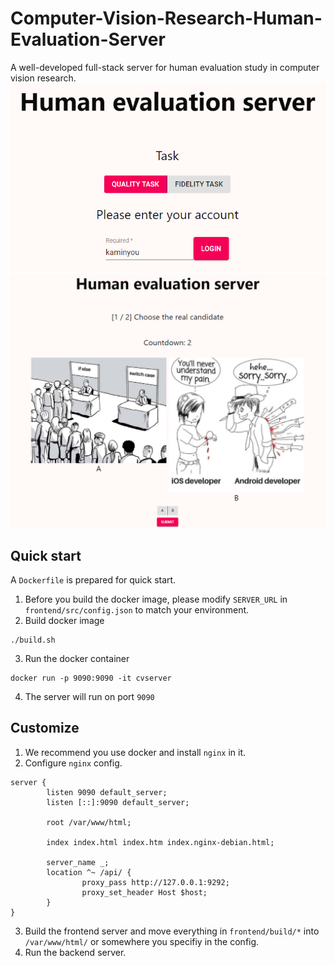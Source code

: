 # Computer-Vision-Research-Human-Evaluation-Server
A well-developed full-stack server for human evaluation study in computer vision research.
![img](images/login.png)
![img](images/fidelity_task.png)
## Quick start
A `Dockerfile` is prepared for quick start.
1. Before you build the docker image, please modify `SERVER_URL` in `frontend/src/config.json` to match your environment.
2. Build docker image
```
./build.sh
```
3. Run the docker container
```
docker run -p 9090:9090 -it cvserver
```
4. The server will run on port `9090`

## Customize
1. We recommend you use docker and install `nginx` in it.
2. Configure `nginx` config.
```
server {
        listen 9090 default_server;
        listen [::]:9090 default_server;

        root /var/www/html;

        index index.html index.htm index.nginx-debian.html;

        server_name _;
        location ^~ /api/ {
                proxy_pass http://127.0.0.1:9292;
                proxy_set_header Host $host;
        }
}
```
3. Build the frontend server and move everything in `frontend/build/*` into `/var/www/html/` or somewhere you specifiy in the config.
4. Run the backend server.